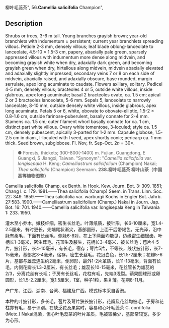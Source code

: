 柳叶毛蕊茶",
56.**Camellia salicifolia** Champion",

## Description
Shrubs or trees, 3-6 m tall. Young branches grayish brown; year-old branchlets with indumentum ± persistent; current year branchlets spreading villous. Petiole 2-3 mm, densely villous; leaf blade oblong-lanceolate to lanceolate, 4.5-10 × 1.5-3 cm, papery, abaxially pale green, sparsely appressed villous with indumentum more dense along midvein, and becoming grayish white when dry, adaxially dark green, and becoming grayish green when dry, hirtellous along midvein, midvein abaxially elevated and adaxially slightly impressed, secondary veins 7 or 8 on each side of midvein, abaxially raised, and adaxially obscure, base rounded, margin serrulate, apex long acuminate to caudate. Flowers axillary, solitary. Pedicel 4-5 mm, densely villous; bracteoles 4 or 5, outside white villous, inside glabrous, apex long acuminate; basal 2 bracteoles ovate, ca. 1.5 cm; apical 2 or 3 bracteoles lanceolate, 5-6 mm. Sepals 5, lanceolate to narrowly lanceolate, 8-10 mm, outside densely white villous, inside glabrous, apex long acuminate. Petals 5 or 6, white, obovate to obovate-elliptic, 1.5-2 × 0.8-1.6 cm, outside farinose-puberulent, basally connate for 2-4 mm. Stamens ca. 1.5 cm; outer filament whorl basally connate for ca. 1 cm, distinct part white villous. Ovary white tomentose, 3-loculed; style ca. 1.5 cm, densely pubescent, apically 3-parted for 1-2 mm. Capsule globose, 1.5-2.5 cm in diam., l-loculed with l seed, apex shortly conic; pericarp ca. 1 mm thick. Seed brown, subglobose. Fl. Nov, fr. Sep-Oct. 2*n* = 30*.

> ●  Forests, thickets; 300-800(-1400) m. Fujian, Guangdong, E Guangxi, S Jiangxi, Taiwan.
  "Synonym": "*Camellia salicifolia* var. *longisepala* H. Keng; *Camelliastrum salicifolium* (Champion) Nakai; *Thea salicifolia* (Champion) Seemann.
**238.柳叶毛蕊茶 柳叶山茶（中国高等植物图鉴）**

Camellia salicifolia Champ. ex Benth. in Hook. Kew. Journ. Bot. 3: 309. 1851; Chang l. c. 179. 1981.——Thea salicifolia (Champ) Seem. in Trans. Linn. Soc. 22: 349. 1859.——Thea salicifolia var. warburgii Kochs in Engler Bot. Jahrb. 27:583. 1900.——Camelliastrum salicifolium (Champ.) Nakai in Journ. Jap. Bot. 16: 701. 1940.——Camellia salicifolia var. longisepala Keng in Taiwania 1: 233. 1950.

灌木至小乔木，嫩枝纤细，密生长丝毛。叶薄纸质，披针形，长6-10厘米，宽1.4-2.5厘米，有时更长，先端尾状渐尖，基部圆形，上面干后带褐色，无光泽，沿中脉有柔毛，下面有长丝毛，侧脉6-8对，在上下两面均能见，边缘密生细锯齿，叶柄长1-3毫米，密生茸毛。花顶生及腋生，花柄长3-4毫米，被长丝毛；苞片4-5片，披针形，长4-10毫米，有长毛，宿存；萼片5片，不等长，线状披针形，长7-15毫米，基部宽3-4毫米，宿存，密生长丝毛。花冠白色，长1.5-2厘米；花瓣5-6片，基部与雄蕊连生约2毫米，倒卵形，最外1-2片革质，长11-13毫米，背面有长毛，内侧花瓣长1.3-2厘米，有长丝毛；雄蕊长10-15毫米，花丝管长为雄蕊的2/3，分离花丝有长毛；子房有长丝毛，花柱有毛，先端3浅裂。蒴果圆球形或卵圆形，长1.5-2.2厘米，宽1.5厘米，1室，种子1粒，果爿薄。花期8-11月。

产广东、江西、湖南、台湾、福建及广西。模式标本采自香港。

本种的叶披针形，多长毛，苞片及萼片狭长披针形，花瓣及花丝均被毛，子房和花柱亦有毛，易于识别。在缺乏花及果实时，容易和心叶毛蕊茶 C. cordifolia (Metc.) Nakai混淆，但心叶毛蕊茶的叶片革质，毛被较稀少，基部常较宽，多少为心形。
